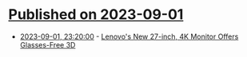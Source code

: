 # [Published on 2023-09-01](index.md)

* [2023-09-01, 23:20:00](https://hardware.slashdot.org/story/23/09/01/2239233/lenovos-new-27-inch-4k-monitor-offers-glasses-free-3d?utm_source=rss1.0mainlinkanon&utm_medium=feed) - [Lenovo's New 27-inch, 4K Monitor Offers Glasses-Free 3D](https://hardware.slashdot.org/story/23/09/01/2239233/lenovos-new-27-inch-4k-monitor-offers-glasses-free-3d?utm_source=rss1.0mainlinkanon&utm_medium=feed)
